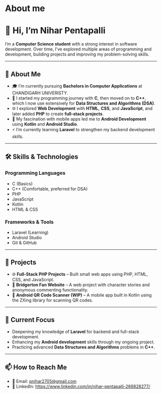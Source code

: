 # About me
# 👋 Hi, I’m Nihar Pentapalli

I’m a **Computer Science student** with a strong interest in software development. Over time, I’ve explored multiple areas of programming and development, building projects and improving my problem-solving skills.

---

## 📖 **About Me**

* 🎓 I’m currently pursuing **Bachelors in Computer Applications** at CHANDIGARH UNIVERISTY.
* 🧠 I started my programming journey with **C**, then moved on to **C++**, which I now use extensively for **Data Structures and Algorithms (DSA)**.
* 🌐 I explored **Web Development** with **HTML**, **CSS**, and **JavaScript**, and later added **PHP** to create **full-stack projects**.
* 📱 My fascination with mobile apps led me to **Android Development** using **Kotlin** and **Android Studio**.
* ⚡ I’m currently learning **Laravel** to strengthen my backend development skills.

---

## 🛠 **Skills & Technologies**

### Programming Languages

* C (Basics)
* C++ (Comfortable, preferred for DSA)
* PHP
* JavaScript
* Kotlin
* HTML & CSS

### Frameworks & Tools

* Laravel (Learning)
* Android Studio
* Git & GitHub

---

## 📂 **Projects**

* 🌐 **Full-Stack PHP Projects** – Built small web apps using PHP, HTML, CSS, and JavaScript.
* 💫 **Bridgerton Fan Website** – A web project with character stories and anonymous commenting functionality.
* 📱 **Android QR Code Scanner (WIP)** – A mobile app built in Kotlin using the ZXing library for scanning QR codes.

---

## 🚀 **Current Focus**

* Deepening my knowledge of **Laravel** for backend and full-stack development.
* Enhancing my **Android development** skills through my ongoing project.
* Practicing advanced **Data Structures and Algorithms** problems in **C++**.

---

## 📫 **How to Reach Me**

* 📧 Email: pnihar2705@gmail.com
* 💼 LinkedIn: https://www.linkedin.com/in/nihar-pentapalli-266828277/


<!---
- 👋 Hi, I’m @nihar1726
- 👀 I’m interested in ...
- 🌱 I’m currently learning ...
- 💞️ I’m looking to collaborate on ...
- 📫 How to reach me ...
- 😄 Pronouns: ...
- ⚡ Fun fact: ...
---!>
<!---
nihar1726/nihar1726 is a ✨ special ✨ repository because its `README.md` (this file) appears on your GitHub profile.
You can click the Preview link to take a look at your changes.
--->
